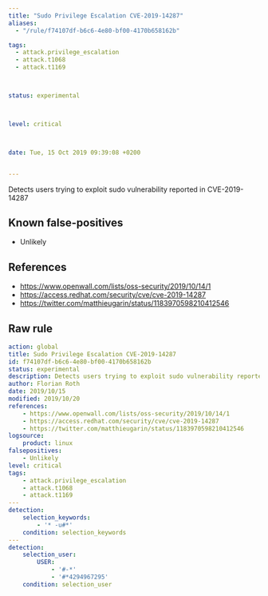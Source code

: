 ```yaml
---
title: "Sudo Privilege Escalation CVE-2019-14287"
aliases:
  - "/rule/f74107df-b6c6-4e80-bf00-4170b658162b"

tags:
  - attack.privilege_escalation
  - attack.t1068
  - attack.t1169



status: experimental



level: critical



date: Tue, 15 Oct 2019 09:39:08 +0200


---
```


Detects users trying to exploit sudo vulnerability reported in CVE-2019-14287

<!--more-->


## Known false-positives

* Unlikely



## References

* https://www.openwall.com/lists/oss-security/2019/10/14/1
* https://access.redhat.com/security/cve/cve-2019-14287
* https://twitter.com/matthieugarin/status/1183970598210412546


## Raw rule
```yaml
action: global
title: Sudo Privilege Escalation CVE-2019-14287
id: f74107df-b6c6-4e80-bf00-4170b658162b
status: experimental
description: Detects users trying to exploit sudo vulnerability reported in CVE-2019-14287
author: Florian Roth
date: 2019/10/15
modified: 2019/10/20
references:
    - https://www.openwall.com/lists/oss-security/2019/10/14/1
    - https://access.redhat.com/security/cve/cve-2019-14287
    - https://twitter.com/matthieugarin/status/1183970598210412546
logsource:
    product: linux
falsepositives:
    - Unlikely
level: critical
tags:
    - attack.privilege_escalation
    - attack.t1068
    - attack.t1169
---
detection:
    selection_keywords:
        - '* -u#*'
    condition: selection_keywords
--- 
detection:
    selection_user:
        USER:
            - '#-*'
            - '#*4294967295'
    condition: selection_user
```

